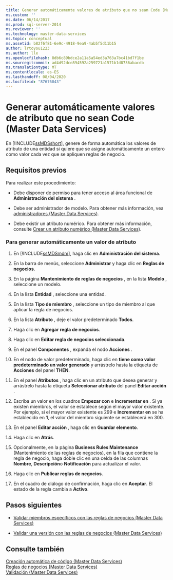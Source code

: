 ```yaml
---
title: Generar automáticamente valores de atributo que no sean Code (Master Data Services) | Microsoft Docs
ms.custom: ''
ms.date: 06/14/2017
ms.prod: sql-server-2014
ms.reviewer: ''
ms.technology: master-data-services
ms.topic: conceptual
ms.assetid: b82f6f81-6e9c-4918-9ea9-4ab5f5d11b15
author: lrtoyou1223
ms.author: lle
ms.openlocfilehash: 8db6c89bdce2a11a5a54ed3a763a7bc41bd7f1be
ms.sourcegitcommit: ad4d92dce894592a259721a1571b1d8736abacdb
ms.translationtype: MT
ms.contentlocale: es-ES
ms.lasthandoff: 08/04/2020
ms.locfileid: "87676043"
---
```

# <a name="automatically-generate-attribute-values-other-than-code-master-data-services"></a>Generar automáticamente valores de atributo que no sean Code (Master Data Services)
  En [!INCLUDE[ssMDSshort](../includes/ssmdsshort-md.md)], genere de forma automática los valores de atributo de una entidad si quiere que se asigne automáticamente un entero como valor cada vez que se apliquen reglas de negocio.  
  
## <a name="prerequisites"></a>Requisitos previos  
 Para realizar este procedimiento:  
  
-   Debe disponer de permiso para tener acceso al área funcional de **Administración del sistema** .  
  
-   Debe ser administrador de modelo. Para obtener más información, vea [administradores &#40;Master Data Services&#41;](administrators-master-data-services.md).  
  
-   Debe existir un atributo numérico. Para obtener más información, consulte [Crear un atributo numérico &#40;Master Data Services&#41;](../../2014/master-data-services/create-a-numeric-attribute-master-data-services.md).  
  
### <a name="to-automatically-generate-an-attribute-value"></a>Para generar automáticamente un valor de atributo  
  
1.  En [!INCLUDE[ssMDSmdm](../includes/ssmdsmdm-md.md)], haga clic en **Administración del sistema**.  
  
2.  En la barra de menús, seleccione **Administrar** y haga clic en **Reglas de negocios**.  
  
3.  En la página **Mantenimiento de reglas de negocios** , en la lista **Modelo** , seleccione un modelo.  
  
4.  En la lista **Entidad** , seleccione una entidad.  
  
5.  En la lista **Tipo de miembro** , seleccione un tipo de miembro al que aplicar la regla de negocios.  
  
6.  En la lista **Atributo** , deje el valor predeterminado **Todos**.  
  
7.  Haga clic en **Agregar regla de negocios**.  
  
8.  Haga clic en **Editar regla de negocios seleccionada**.  
  
9. En el panel **Componentes** , expanda el nodo **Acciones** .  
  
10. En el nodo de valor predeterminado, haga clic en **tiene como valor predeterminado un valor generado** y arrástrelo hasta la etiqueta de **Acciones** del panel **THEN**.  
  
11. En el panel **Atributos** , haga clic en un atributo que desea generar y arrástrelo hasta la etiqueta **Seleccionar atributo** del panel **Editar acción** .  
  
12. Escriba un valor en los cuadros **Empezar con** e **Incrementar en** . Si ya existen miembros, el valor se establece según el mayor valor existente. Por ejemplo, si el mayor valor existente es 299 e **Incrementar en** se ha establecido en **1**, el valor del miembro siguiente se establecerá en 300.  
  
13. En el panel **Editar acción** , haga clic en **Guardar elemento**.  
  
14. Haga clic en **Atrás**.  
  
15. Opcionalmente, en la página **Business Rules Maintenance** (Mantenimiento de las reglas de negocios), en la fila que contiene la regla de negocio, haga doble clic en una celda de las columnas **Nombre**, **Descripción**o **Notificación** para actualizar el valor.  
  
16. Haga clic en **Publicar reglas de negocios**.  
  
17. En el cuadro de diálogo de confirmación, haga clic en **Aceptar**. El estado de la regla cambia a **Activo**.  
  
## <a name="next-steps"></a>Pasos siguientes  
  
-   [Validar miembros específicos con las reglas de negocios &#40;Master Data Services&#41;](../../2014/master-data-services/validate-specific-members-against-business-rules-master-data-services.md)  
  
-   [Validar una versión con las reglas de negocios &#40;Master Data Services&#41;](../../2014/master-data-services/validate-a-version-against-business-rules-master-data-services.md)  
  
## <a name="see-also"></a>Consulte también  
 [Creación automática de código &#40;Master Data Services&#41;](../../2014/master-data-services/automatic-code-creation-master-data-services.md)   
 [Reglas de negocios &#40;Master Data Services&#41;](../../2014/master-data-services/business-rules-master-data-services.md)   
 [Validación &#40;Master Data Services&#41;](../../2014/master-data-services/validation-master-data-services.md)  
  
  
